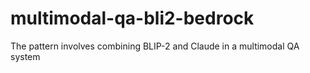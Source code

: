 # multimodal-qa-bli2-bedrock
The pattern involves combining BLIP-2 and Claude in a multimodal QA system
